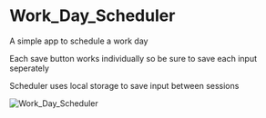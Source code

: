 # Work_Day_Scheduler
A simple app to schedule a work day

Each save button works individually so be sure to save each input seperately

Scheduler uses local storage to save input between sessions

<img src="C:\Users\Dtink\bootcamp\Work_Day_Scheduler\Work_Day_Scheduler\Work_Day_Scheduler.jpg" alt="Work_Day_Scheduler" title="Work_Day_Scheduler">